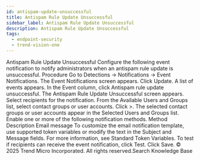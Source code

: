 ```yaml
---
id: antispam-update-unsuccessful
title: Antispam Rule Update Unsuccessful
sidebar_label: Antispam Rule Update Unsuccessful
description: Antispam Rule Update Unsuccessful
tags:
  - endpoint-security
  - trend-vision-one
---
```


 Antispam Rule Update Unsuccessful Configure the following event notification to notify administrators when an antispam rule update is unsuccessful. Procedure Go to Detections → Notifications → Event Notifications. The Event Notifications screen appears. Click Update. A list of events appears. In the Event column, click Antispam rule update unsuccessful. The Antispam Rule Update Unsuccessful screen appears. Select recipients for the notification. From the Available Users and Groups list, select contact groups or user accounts. Click >. The selected contact groups or user accounts appear in the Selected Users and Groups list. Enable one or more of the following notification methods. Method Description Email message To customize the email notification template, use supported token variables or modify the text in the Subject and Message fields. For more information, see Standard Token Variables. To test if recipients can receive the event notification, click Test. Click Save. © 2025 Trend Micro Incorporated. All rights reserved.Search Knowledge Base